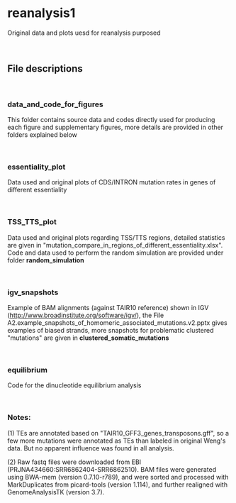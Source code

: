 # reanalysis1
Original data and plots uesd for reanalysis purposed

<br />

## File descriptions

<br />

### data_and_code_for_figures

This folder contains source data and codes directly used for producing each figure and supplementary figures, more details are provided in other folders explained below


<br />

### essentiality_plot
Data used and original plots of CDS/INTRON mutation rates in genes of different essentiality

<br />

### TSS_TTS_plot
Data used and original plots regarding TSS/TTS regions, detailed statistics are given in "mutation_compare_in_regions_of_different_essentiality.xlsx". Code and data used to perform the random simulation are provided under folder **random_simulation**

<br />

### igv_snapshots
Example of BAM alignments (against TAIR10 reference) shown in IGV (http://www.broadinstitute.org/software/igv/), the File A2.example_snapshots_of_homomeric_associated_mutations.v2.pptx gives examples of biased strands, more snapshots for problematic clustered "mutations" are given in **clustered_somatic_mutations**

<br />


### equilibrium
Code for the dinucleotide equilibrium analysis

<br />


### Notes:
(1) TEs are annotated based on "TAIR10_GFF3_genes_transposons.gff", so a few more mutations were annotated as TEs than labeled in original Weng's data. But no apparent influence was found in all analysis.

(2) Raw fastq files were downloaded from EBI (PRJNA434660:SRR6862404-SRR6862510). BAM files were generated using BWA-mem (version 0.7.10-r789), and were sorted and processed with MarkDuplicates from picard-tools (version 1.114), and further realigned with GenomeAnalysisTK (version 3.7).

<br />

